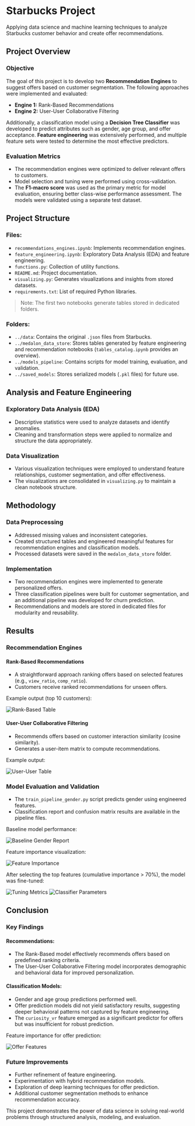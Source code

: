 # Starbucks Project

Applying data science and machine learning techniques to analyze Starbucks customer behavior and create offer recommendations.

## **Project Overview**

### **Objective**
The goal of this project is to develop two **Recommendation Engines** to suggest offers based on customer segmentation. The following approaches were implemented and evaluated:

- **Engine 1:** Rank-Based Recommendations
- **Engine 2:** User-User Collaborative Filtering

Additionally, a classification model using a **Decision Tree Classifier** was developed to predict attributes such as gender, age group, and offer acceptance. **Feature engineering** was extensively performed, and multiple feature sets were tested to determine the most effective predictors.

### **Evaluation Metrics**
- The recommendation engines were optimized to deliver relevant offers to customers.
- Model selection and tuning were performed using cross-validation.
- The **F1-macro score** was used as the primary metric for model evaluation, ensuring better class-wise performance assessment. The models were validated using a separate test dataset.

## **Project Structure**

### **Files:**
- `recommendations_engines.ipynb`: Implements recommendation engines.
- `feature_engineering.ipynb`: Exploratory Data Analysis (EDA) and feature engineering.
- `functions.py`: Collection of utility functions.
- `README.md`: Project documentation.
- `visualizing.py`: Generates visualizations and insights from stored datasets.
- `requirements.txt`: List of required Python libraries.

> Note: The first two notebooks generate tables stored in dedicated folders.

### **Folders:**
- `../data`: Contains the original `.json` files from Starbucks.
- `../medalon_data_store`: Stores tables generated by feature engineering and recommendation notebooks (`tables_catalog.ipynb` provides an overview).
- `../models_pipeline`: Contains scripts for model training, evaluation, and validation.
- `../saved_models`: Stores serialized models (`.pkl` files) for future use.

## **Analysis and Feature Engineering**

### **Exploratory Data Analysis (EDA)**
- Descriptive statistics were used to analyze datasets and identify anomalies.
- Cleaning and transformation steps were applied to normalize and structure the data appropriately.

### **Data Visualization**
- Various visualization techniques were employed to understand feature relationships, customer segmentation, and offer effectiveness.
- The visualizations are consolidated in `visualizing.py` to maintain a clean notebook structure.

## **Methodology**

### **Data Preprocessing**
- Addressed missing values and inconsistent categories.
- Created structured tables and engineered meaningful features for recommendation engines and classification models.
- Processed datasets were saved in the `medalon_data_store` folder.

### **Implementation**
- Two recommendation engines were implemented to generate personalized offers.
- Three classification pipelines were built for customer segmentation, and an additional pipeline was developed for churn prediction.
- Recommendations and models are stored in dedicated files for modularity and reusability.

## **Results**

### **Recommendation Engines**

#### **Rank-Based Recommendations**
- A straightforward approach ranking offers based on selected features (e.g., `view_ratio`, `comp_ratio`).
- Customers receive ranked recommendations for unseen offers.

Example output (top 10 customers):

![Rank-Based Table](rank_based_table.png)

#### **User-User Collaborative Filtering**
- Recommends offers based on customer interaction similarity (cosine similarity).
- Generates a user-item matrix to compute recommendations.

Example output:

![User-User Table](user-user.png)

### **Model Evaluation and Validation**

- The `train_pipeline_gender.py` script predicts gender using engineered features.
- Classification report and confusion matrix results are available in the pipeline files.

Baseline model performance:

![Baseline Gender Report](gender_report_baseline.png)

Feature importance visualization:

![Feature Importance](Feature_importance.png)

After selecting the top features (cumulative importance > 70%), the model was fine-tuned:

![Tuning Metrics](tuning_gender.png)
![Classifier Parameters](classifier_param.png)

## **Conclusion**

### **Key Findings**

#### **Recommendations:**
- The Rank-Based model effectively recommends offers based on predefined ranking criteria.
- The User-User Collaborative Filtering model incorporates demographic and behavioral data for improved personalization.

#### **Classification Models:**
- Gender and age group predictions performed well.
- Offer prediction models did not yield satisfactory results, suggesting deeper behavioral patterns not captured by feature engineering.
- The `curiosity_vr` feature emerged as a significant predictor for offers but was insufficient for robust prediction.

Feature importance for offer prediction:

![Offer Features](offer_features.png)

### **Future Improvements**
- Further refinement of feature engineering.
- Experimentation with hybrid recommendation models.
- Exploration of deep learning techniques for offer prediction.
- Additional customer segmentation methods to enhance recommendation accuracy.

This project demonstrates the power of data science in solving real-world problems through structured analysis, modeling, and evaluation.


